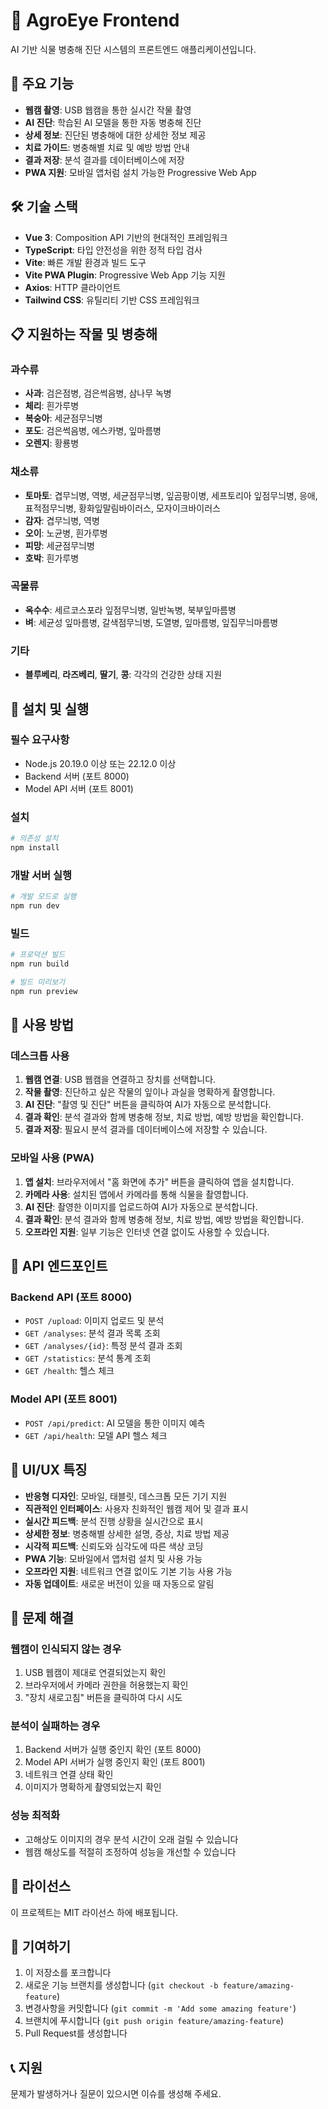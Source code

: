 # 🌱 AgroEye Frontend

AI 기반 식물 병충해 진단 시스템의 프론트엔드 애플리케이션입니다.

## 🚀 주요 기능

- **웹캠 촬영**: USB 웹캠을 통한 실시간 작물 촬영
- **AI 진단**: 학습된 AI 모델을 통한 자동 병충해 진단
- **상세 정보**: 진단된 병충해에 대한 상세한 정보 제공
- **치료 가이드**: 병충해별 치료 및 예방 방법 안내
- **결과 저장**: 분석 결과를 데이터베이스에 저장
- **PWA 지원**: 모바일 앱처럼 설치 가능한 Progressive Web App

## 🛠️ 기술 스택

- **Vue 3**: Composition API 기반의 현대적인 프레임워크
- **TypeScript**: 타입 안전성을 위한 정적 타입 검사
- **Vite**: 빠른 개발 환경과 빌드 도구
- **Vite PWA Plugin**: Progressive Web App 기능 지원
- **Axios**: HTTP 클라이언트
- **Tailwind CSS**: 유틸리티 기반 CSS 프레임워크

## 📋 지원하는 작물 및 병충해

### 과수류
- **사과**: 검은점병, 검은썩음병, 삼나무 녹병
- **체리**: 흰가루병
- **복숭아**: 세균점무늬병
- **포도**: 검은썩음병, 에스카병, 잎마름병
- **오렌지**: 황룡병

### 채소류
- **토마토**: 겹무늬병, 역병, 세균점무늬병, 잎곰팡이병, 세프토리아 잎점무늬병, 응애, 표적점무늬병, 황화잎말림바이러스, 모자이크바이러스
- **감자**: 겹무늬병, 역병
- **오이**: 노균병, 흰가루병
- **피망**: 세균점무늬병
- **호박**: 흰가루병

### 곡물류
- **옥수수**: 세르코스포라 잎점무늬병, 일반녹병, 북부잎마름병
- **벼**: 세균성 잎마름병, 갈색점무늬병, 도열병, 잎마름병, 잎집무늬마름병

### 기타
- **블루베리**, **라즈베리**, **딸기**, **콩**: 각각의 건강한 상태 지원

## 🚀 설치 및 실행

### 필수 요구사항
- Node.js 20.19.0 이상 또는 22.12.0 이상
- Backend 서버 (포트 8000)
- Model API 서버 (포트 8001)

### 설치
```bash
# 의존성 설치
npm install
```

### 개발 서버 실행
```bash
# 개발 모드로 실행
npm run dev
```

### 빌드
```bash
# 프로덕션 빌드
npm run build

# 빌드 미리보기
npm run preview
```

## 📱 사용 방법

### 데스크톱 사용
1. **웹캠 연결**: USB 웹캠을 연결하고 장치를 선택합니다.
2. **작물 촬영**: 진단하고 싶은 작물의 잎이나 과실을 명확하게 촬영합니다.
3. **AI 진단**: "촬영 및 진단" 버튼을 클릭하여 AI가 자동으로 분석합니다.
4. **결과 확인**: 분석 결과와 함께 병충해 정보, 치료 방법, 예방 방법을 확인합니다.
5. **결과 저장**: 필요시 분석 결과를 데이터베이스에 저장할 수 있습니다.

### 모바일 사용 (PWA)
1. **앱 설치**: 브라우저에서 "홈 화면에 추가" 버튼을 클릭하여 앱을 설치합니다.
2. **카메라 사용**: 설치된 앱에서 카메라를 통해 식물을 촬영합니다.
3. **AI 진단**: 촬영한 이미지를 업로드하여 AI가 자동으로 분석합니다.
4. **결과 확인**: 분석 결과와 함께 병충해 정보, 치료 방법, 예방 방법을 확인합니다.
5. **오프라인 지원**: 일부 기능은 인터넷 연결 없이도 사용할 수 있습니다.

## 🔧 API 엔드포인트

### Backend API (포트 8000)
- `POST /upload`: 이미지 업로드 및 분석
- `GET /analyses`: 분석 결과 목록 조회
- `GET /analyses/{id}`: 특정 분석 결과 조회
- `GET /statistics`: 분석 통계 조회
- `GET /health`: 헬스 체크

### Model API (포트 8001)
- `POST /api/predict`: AI 모델을 통한 이미지 예측
- `GET /api/health`: 모델 API 헬스 체크

## 🎨 UI/UX 특징

- **반응형 디자인**: 모바일, 태블릿, 데스크톱 모든 기기 지원
- **직관적인 인터페이스**: 사용자 친화적인 웹캠 제어 및 결과 표시
- **실시간 피드백**: 분석 진행 상황을 실시간으로 표시
- **상세한 정보**: 병충해별 상세한 설명, 증상, 치료 방법 제공
- **시각적 피드백**: 신뢰도와 심각도에 따른 색상 코딩
- **PWA 기능**: 모바일에서 앱처럼 설치 및 사용 가능
- **오프라인 지원**: 네트워크 연결 없이도 기본 기능 사용 가능
- **자동 업데이트**: 새로운 버전이 있을 때 자동으로 알림

## 🐛 문제 해결

### 웹캠이 인식되지 않는 경우
1. USB 웹캠이 제대로 연결되었는지 확인
2. 브라우저에서 카메라 권한을 허용했는지 확인
3. "장치 새로고침" 버튼을 클릭하여 다시 시도

### 분석이 실패하는 경우
1. Backend 서버가 실행 중인지 확인 (포트 8000)
2. Model API 서버가 실행 중인지 확인 (포트 8001)
3. 네트워크 연결 상태 확인
4. 이미지가 명확하게 촬영되었는지 확인

### 성능 최적화
- 고해상도 이미지의 경우 분석 시간이 오래 걸릴 수 있습니다
- 웹캠 해상도를 적절히 조정하여 성능을 개선할 수 있습니다

## 📄 라이선스

이 프로젝트는 MIT 라이선스 하에 배포됩니다.

## 🤝 기여하기

1. 이 저장소를 포크합니다
2. 새로운 기능 브랜치를 생성합니다 (`git checkout -b feature/amazing-feature`)
3. 변경사항을 커밋합니다 (`git commit -m 'Add some amazing feature'`)
4. 브랜치에 푸시합니다 (`git push origin feature/amazing-feature`)
5. Pull Request를 생성합니다

## 📞 지원

문제가 발생하거나 질문이 있으시면 이슈를 생성해 주세요.

